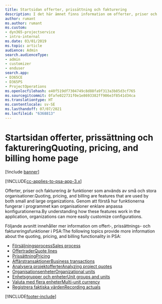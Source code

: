 ```yaml
---
title: Startsidan offerter, prissättning och fakturering
description: I det här ämnet finns information om offerter, priser och fakturering.
author: rumant
ms.author: rumant
ms.custom:
- dyn365-projectservice
- intro-internal
ms.date: 03/01/2019
ms.topic: article
audience: Admin
search.audienceType:
- admin
- customizer
- enduser
search.app:
- D365CE
- D365PS
- ProjectOperations
ms.openlocfilehash: e40f519df7304749c8d88fa9f313a3b85d3cf765
ms.sourcegitcommit: 0fafe022731f0e1e8693382ff906e3f8541d34ca
ms.translationtype: HT
ms.contentlocale: sv-SE
ms.lasthandoff: 07/07/2021
ms.locfileid: "6368813"
---
```

# <a name="quoting-pricing-and-billing-home-page"></a><span data-ttu-id="cbcdd-103">Startsidan offerter, prissättning och fakturering</span><span class="sxs-lookup"><span data-stu-id="cbcdd-103">Quoting, pricing, and billing home page</span></span>

[!include [banner](../includes/psa-now-project-operations.md)]

[!INCLUDE[cc-applies-to-psa-app-3.x](../includes/cc-applies-to-psa-app-3x.md)]

<span data-ttu-id="cbcdd-104">Offerter, priser och fakturering är funktioner som används av små och stora organisationer.</span><span class="sxs-lookup"><span data-stu-id="cbcdd-104">Quoting, pricing, and billing are features that are used by both small and large organizations.</span></span> <span data-ttu-id="cbcdd-105">Genom att förstå hur funktionerna fungerar i programmet kan organisationer enklare anpassa konfigurationerna.</span><span class="sxs-lookup"><span data-stu-id="cbcdd-105">By understanding how these features work in the application, organizations can more easily customize configurations.</span></span>

<span data-ttu-id="cbcdd-106">Följande avsnitt innehåller mer information om offert-, prissättnings- och faktureringsfunktioner i PSA:</span><span class="sxs-lookup"><span data-stu-id="cbcdd-106">The following topics provide more information about the quoting, pricing, and billing functionality in PSA:</span></span>

- [<span data-ttu-id="cbcdd-107">Försäljningsprocess</span><span class="sxs-lookup"><span data-stu-id="cbcdd-107">Sales process</span></span>](basic-sales-process.md)
- [<span data-ttu-id="cbcdd-108">Offertrader</span><span class="sxs-lookup"><span data-stu-id="cbcdd-108">Quote lines</span></span>](basic-quote-lines.md)
- [<span data-ttu-id="cbcdd-109">Prissättning</span><span class="sxs-lookup"><span data-stu-id="cbcdd-109">Pricing</span></span>](basic-pricing.md)
- [<span data-ttu-id="cbcdd-110">Affärstransaktioner</span><span class="sxs-lookup"><span data-stu-id="cbcdd-110">Business transactions</span></span>](basic-business-transactions.md)
- [<span data-ttu-id="cbcdd-111">Analysera projektofferter</span><span class="sxs-lookup"><span data-stu-id="cbcdd-111">Analyzing project quotes</span></span>](basic-analyzing-quotes.md)
- [<span data-ttu-id="cbcdd-112">Organisationsenheter</span><span class="sxs-lookup"><span data-stu-id="cbcdd-112">Organizational units</span></span>](advanced-organizational.md)
- [<span data-ttu-id="cbcdd-113">Enhetsgrupper och enheter</span><span class="sxs-lookup"><span data-stu-id="cbcdd-113">Unit groups and units</span></span>](advanced-units.md)
- [<span data-ttu-id="cbcdd-114">Valuta med flera enheter</span><span class="sxs-lookup"><span data-stu-id="cbcdd-114">Multi-unit currency</span></span>](advanced-currency.md)
- [<span data-ttu-id="cbcdd-115">Registrera faktiska värden</span><span class="sxs-lookup"><span data-stu-id="cbcdd-115">Recording actuals</span></span>](advanced-actuals.md)


[!INCLUDE[footer-include](../includes/footer-banner.md)]
